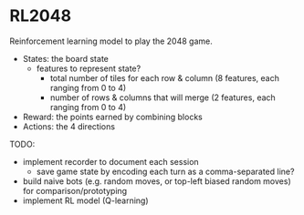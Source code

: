 # RL2048

Reinforcement learning model to play the 2048 game.

- States: the board state
  - features to represent state?
    - total number of tiles for each row & column (8 features, each ranging from 0 to 4)
    - number of rows & columns that will merge (2 features, each ranging from 0 to 4)
- Reward: the points earned by combining blocks
- Actions: the 4 directions

TODO:
- implement recorder to document each session
  - save game state by encoding each turn as a comma-separated line?
- build naive bots (e.g. random moves, or top-left biased random moves) for comparison/prototyping
- implement RL model (Q-learning)
